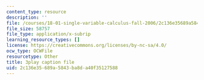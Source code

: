 ```yaml
---
content_type: resource
description: ''
file: /courses/18-01-single-variable-calculus-fall-2006/2c136e35689a5843ba8da40f35127588_MK_0QHbUnIA.vtt
file_size: 58757
file_type: application/x-subrip
learning_resource_types: []
license: https://creativecommons.org/licenses/by-nc-sa/4.0/
ocw_type: OCWFile
resourcetype: Other
title: 3play caption file
uid: 2c136e35-689a-5843-ba8d-a40f35127588
---
```


